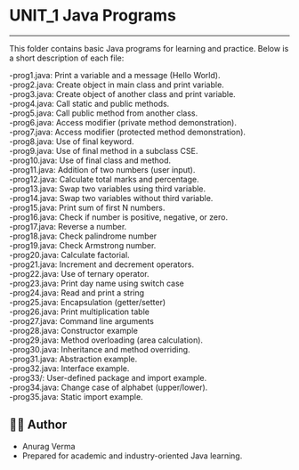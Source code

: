 # UNIT_1 Java Programs
---

This folder contains basic Java programs for learning and practice. Below is a short description of each file:

-prog1.java: Print a variable and a message (Hello World).<br>
-prog2.java: Create object in main class and print variable.<br>
-prog3.java: Create object of another class and print variable.<br>
-prog4.java: Call static and public methods.<br>
-prog5.java: Call public method from another class.<br>
-prog6.java: Access modifier (private method demonstration).<br>
-prog7.java: Access modifier (protected method demonstration).<br>
-prog8.java: Use of final keyword.<br>
-prog9.java: Use of final method in a subclass CSE.<br>
-prog10.java: Use of final class and method.<br>
-prog11.java: Addition of two numbers (user input).<br>
-prog12.java: Calculate total marks and percentage.<br>
-prog13.java: Swap two variables using third variable.<br>
-prog14.java: Swap two variables without third variable.<br>
-prog15.java: Print sum of first N numbers.<br>
-prog16.java: Check if number is positive, negative, or zero.<br>
-prog17.java: Reverse a number.<br>
-prog18.java: Check palindrome number<br>
-prog19.java: Check Armstrong number.<br>
-prog20.java: Calculate factorial.<br>
-prog21.java: Increment and decrement operators.<br>
-prog22.java: Use of ternary operator.<br>
-prog23.java: Print day name using switch case<br>
-prog24.java: Read and print a string<br>
-prog25.java: Encapsulation (getter/setter)<br>
-prog26.java: Print multiplication table<br>
-prog27.java: Command line arguments<br>
-prog28.java: Constructor example<br>
-prog29.java: Method overloading (area calculation).<br>
-prog30.java: Inheritance and method overriding.<br>
-prog31.java: Abstraction example.<br>
-prog32.java: Interface example.<br>
-prog33/: User-defined package and import example.<br>
-prog34.java: Change case of alphabet (upper/lower).<br>
-prog35.java: Static import example.<br>

## 🧑‍💻 Author
  - Anurag Verma
  - Prepared for academic and industry-oriented Java learning.


